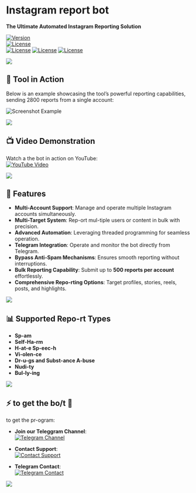 
# Instagram report bot
**The Ultimate Automated Instagram Reporting Solution**  

[![Version](https://img.shields.io/badge/version-6.0-blue)]()  
[![License](https://img.shields.io/badge/root-abrzi-green)]()  
[![License](https://img.shields.io/badge/trusted-seller-pink)]()
[![License](https://img.shields.io/badge/old-seller-pink)]()
[![License](https://img.shields.io/badge/-⭐⭐⭐⭐-pink)]()

<img src="https://user-images.githubusercontent.com/73097560/115834477-dbab4500-a447-11eb-908a-139a6edaec5c.gif">

## 📸 **Tool in Action**  

Below is an example showcasing the tool’s powerful reporting capabilities, sending 2800 reports from a single account:  

![Screenshot Example](https://files.catbox.moe/qqit9p.png)  

 

<img src="https://user-images.githubusercontent.com/73097560/115834477-dbab4500-a447-11eb-908a-139a6edaec5c.gif">

## 📺 **Video Demonstration**  

Watch a the bot in action on YouTube:  
[![YouTube Video](https://img.shields.io/badge/YouTube-Video-red?logo=youtube)](https://youtu.be/-ClGnUHlt7Y?si=xumXLh-VQUeqH1Hj)  

<img src="https://user-images.githubusercontent.com/73097560/115834477-dbab4500-a447-11eb-908a-139a6edaec5c.gif">

## 🌟 **Features**  

- **Multi-Account Support**: Manage and operate multiple Instagram accounts simultaneously.  
- **Multi-Target System**: Rep-ort mul-tiple users or content in bulk with precision.  
- **Advanced Automation**: Leveraging threaded programming for seamless operation.  
- **Telegram Integration**: Operate and monitor the bot directly from Telegram.  
- **Bypass Anti-Spam Mechanisms**: Ensures smooth reporting without interruptions.  
- **Bulk Reporting Capability**: Submit up to **500 reports per account** effortlessly.  
- **Comprehensive Repo-rting Options**: Target profiles, stories, reels, posts, and highlights.  

<img src="https://user-images.githubusercontent.com/73097560/115834477-dbab4500-a447-11eb-908a-139a6edaec5c.gif">

## 📊 **Supported Repo-rt Types**  

- **Sp-am**  
- **Self-Ha-rm**  
- **H-at-e Sp-eec-h**  
- **Vi-olen-ce**  
- **Dr-u-gs and Subst-ance A-buse**  
- **Nudi-ty**  
- **Bul-ly-ing**  


<img src="https://user-images.githubusercontent.com/73097560/115834477-dbab4500-a447-11eb-908a-139a6edaec5c.gif">

## ⚡ to get the bo/t 💸
to get the pr-ogram:

- **Join our Teleggram Channel**:  
  [![Telegram Channel](https://img.shields.io/badge/Telegram-Channel-blue)](https://t.me/rootabrzibots)

- **Contact Support**:  
  [![Contact Support](https://img.shields.io/badge/Contact-Support-green)](https://t.me/abrzi505)

- **Telegram Contact**:  
  [![Telegram Contact](https://img.shields.io/badge/Telegram-Contact-blue)](https://t.me/abrzi505)

<img src="https://user-images.githubusercontent.com/73097560/115834477-dbab4500-a447-11eb-908a-139a6edaec5c.gif">
